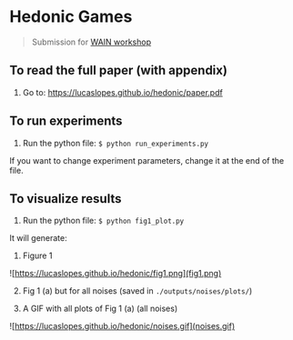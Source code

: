 # Hedonic Games
> Submission for [WAIN workshop](https://www.performance2020.deib.polimi.it/wain-3/)

## To read the full paper (with appendix)

1. Go to: https://lucaslopes.github.io/hedonic/paper.pdf

## To run experiments

1. Run the python file: `$ python run_experiments.py`

If you want to change experiment parameters, change it at the end of the file.

## To visualize results

1. Run the python file: `$ python fig1_plot.py`

It will generate:

1. Figure 1 

![https://lucaslopes.github.io/hedonic/fig1.png](fig1.png)

2. Fig 1 (a) but for all noises (saved in `./outputs/noises/plots/`)

3. A GIF with all plots of Fig 1 (a) (all noises)

![https://lucaslopes.github.io/hedonic/noises.gif](noises.gif)